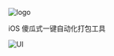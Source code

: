 ![logo](https://github.com/liucaide/Andromeda/blob/master/imags/Andromeda.png) 

iOS 傻瓜式一键自动化打包工具

![UI](https://github.com/liucaide/Andromeda/blob/master/imags/QQ20181122-181358.png)
